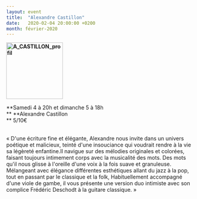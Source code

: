 ```yaml
---
layout: event
title:  "Alexandre Castillon"
date:   2020-02-04 20:00:00 +0200
month: février-2020
---
```

**<img class=" size-thumbnail wp-image-6136 alignleft" src="http://localhost/wpagendarts/wp-content/uploads/2019/03/a_castillon_profil.png?w=150" alt="A_CASTILLON_profil" width="150" height="150" srcset="http://localhost/wpagendarts/wp-content/uploads/2019/03/a_castillon_profil.png 1500w, http://localhost/wpagendarts/wp-content/uploads/2019/03/a_castillon_profil-300x300.png 300w, http://localhost/wpagendarts/wp-content/uploads/2019/03/a_castillon_profil-1024x1024.png 1024w, http://localhost/wpagendarts/wp-content/uploads/2019/03/a_castillon_profil-150x150.png 150w, http://localhost/wpagendarts/wp-content/uploads/2019/03/a_castillon_profil-768x768.png 768w, http://localhost/wpagendarts/wp-content/uploads/2019/03/a_castillon_profil-1200x1200.png 1200w" sizes="(max-width: 150px) 100vw, 150px" />**

**Samedi 4 à 20h et dimanche 5 à 18h  
** **Alexandre Castillon  
** <span style="font-weight:400;">5/10€</span>

<span style="font-weight:400;"><br /> </span><span style="font-weight:400;">« D'une écriture fine et élégante, Alexandre nous invite dans un univers poétique et malicieux, teinté d'une insouciance qui voudrait rendre à la vie sa légèreté enfantine.</span><span style="font-weight:400;">Il navigue sur des mélodies originales et colorées, faisant toujours intimement corps avec la musicalité des mots. Des mots qu'il nous glisse à l'oreille d'une voix à la fois suave et granuleuse.   Mélangeant avec élégance différentes esthétiques allant du jazz à la pop, tout en passant par le classique et la folk, Habituellement accompagné d'une viole de gambe, il vous présente une version duo intimiste avec son complice Frédéric Deschodt à la guitare classique. » </span>[<span style="font-weight:400;"><br /> </span>](https://we.tl/t-VCFCC2yvR9)